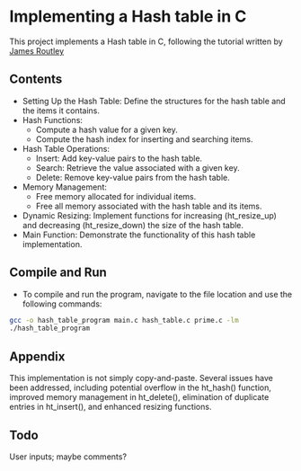 # Implementing a Hash table in C

This project implements a Hash table in C, following the tutorial written by [James Routley](https://twitter.com/james_routley)

## Contents

- Setting Up the Hash Table: Define the structures for the hash table and the items it contains.
- Hash Functions:
  - Compute a hash value for a given key.
  - Compute the hash index for inserting and searching items.
- Hash Table Operations:
  - Insert: Add key-value pairs to the hash table.
  - Search: Retrieve the value associated with a given key.
  - Delete: Remove key-value pairs from the hash table.
- Memory Management:
  - Free memory allocated for individual items.
  - Free all memory associated with the hash table and its items.
- Dynamic Resizing: Implement functions for increasing (ht_resize_up) and decreasing (ht_resize_down) the size of the hash table.
- Main Function: Demonstrate the functionality of this hash table implementation.

## Compile and Run

- To compile and run the program, navigate to the file location and use the following commands:
```bash
gcc -o hash_table_program main.c hash_table.c prime.c -lm
./hash_table_program
```

## Appendix

This implementation is not simply copy-and-paste. Several issues have been addressed, including potential overflow in the ht_hash() function, improved memory management in ht_delete(), elimination of duplicate entries in ht_insert(), and enhanced resizing functions.

## Todo

User inputs; maybe comments?